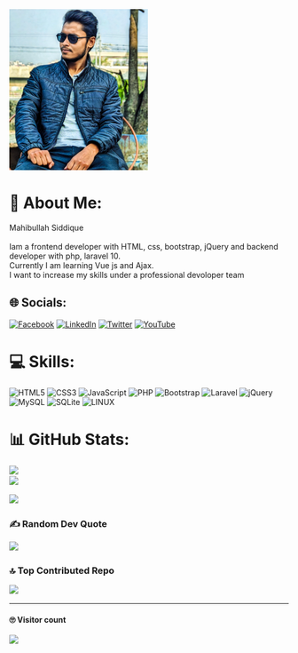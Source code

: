 <img src="https://raw.githubusercontent.com/wh1t3-shadow/wh1t3-shadow/main/IMG_20230412_025544.jpg" alt="Girl in a jacket" width="250" height="290">

# 💫 About Me:
Mahibullah Siddique<br><br>Iam a frontend developer with HTML, css, bootstrap, jQuery and backend developer with php, laravel 10.<br>Currently I am learning Vue js and Ajax.<br>I want to increase my skills under a professional devoloper team 


## 🌐 Socials:
[![Facebook](https://img.shields.io/badge/Facebook-%231877F2.svg?logo=Facebook&logoColor=white)](https://facebook.com/sayem.khan.0000) [![LinkedIn](https://img.shields.io/badge/LinkedIn-%230077B5.svg?logo=linkedin&logoColor=white)](https://linkedin.com/in/mahibullah-siddique) [![Twitter](https://img.shields.io/badge/Twitter-%231DA1F2.svg?logo=Twitter&logoColor=white)](https://twitter.com/mahibullah007) [![YouTube](https://img.shields.io/badge/YouTube-%23FF0000.svg?logo=YouTube&logoColor=white)](https://youtube.com/@whiteshadow6040) 

# 💻 Skills:
![HTML5](https://img.shields.io/badge/html5-%23E34F26.svg?style=for-the-badge&logo=html5&logoColor=white) ![CSS3](https://img.shields.io/badge/css3-%231572B6.svg?style=for-the-badge&logo=css3&logoColor=white) ![JavaScript](https://img.shields.io/badge/javascript-%23323330.svg?style=for-the-badge&logo=javascript&logoColor=%23F7DF1E) ![PHP](https://img.shields.io/badge/php-%23777BB4.svg?style=for-the-badge&logo=php&logoColor=white) ![Bootstrap](https://img.shields.io/badge/bootstrap-%23563D7C.svg?style=for-the-badge&logo=bootstrap&logoColor=white) ![Laravel](https://img.shields.io/badge/laravel-%23FF2D20.svg?style=for-the-badge&logo=laravel&logoColor=white) ![jQuery](https://img.shields.io/badge/jquery-%230769AD.svg?style=for-the-badge&logo=jquery&logoColor=white) ![MySQL](https://img.shields.io/badge/mysql-%2300f.svg?style=for-the-badge&logo=mysql&logoColor=white) ![SQLite](https://img.shields.io/badge/sqlite-%2307405e.svg?style=for-the-badge&logo=sqlite&logoColor=white) ![LINUX](https://img.shields.io/badge/Linux-FCC624?style=for-the-badge&logo=linux&logoColor=black)
# 📊 GitHub Stats:
![](https://github-readme-stats.vercel.app/api?username=wh1t3-shadow&theme=radical&hide_border=false&include_all_commits=true&count_private=true)<br/>
![](https://github-readme-streak-stats.herokuapp.com/?user=wh1t3-shadow&theme=radical&hide_border=false)<br/>




<a href="https://github.com/wh1t3-shadow">

  <img src="https://github-readme-stats.vercel.app/api/top-langs/?username=wh1t3-shadow&theme=radical&hide=glsl,python" />

</a>


### ✍️ Random Dev Quote
![](https://quotes-github-readme.vercel.app/api?type=vetical&theme=merko)

### 🔝 Top Contributed Repo
![](https://github-contributor-stats.vercel.app/api?username=wh1t3-shadow&limit=5&theme=tokyonight&combine_all_yearly_contributions=true)

---





#### 🙄 Visitor count <br>

  <img src="https://profile-counter.glitch.me/wh1t3-shadow/count.svg" />



<!-- Proudly created with GPRM ( https://gprm.itsvg.in ) -->
